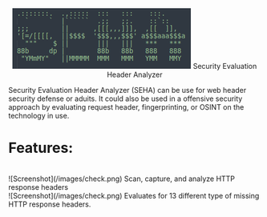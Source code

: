 
<center><img src="/images/SEHA.png" alt="Alt text" title="Optional title">
Security  Evaluation  Header  Analyzer</center>

<p> Security Evaluation Header Analyzer (SEHA) can be use for web header security defense or aduits. It could also
be used in a offensive security approach by evaluating request header, fingerprinting, or OSINT on the technology
in use.</p>

<h1>Features:</h1><br>
![Screenshot](/images/check.png) Scan, capture, and analyze HTTP response headers<br>
![Screenshot](/images/check.png) Evaluates for 13 different type of missing HTTP response headers.<br>